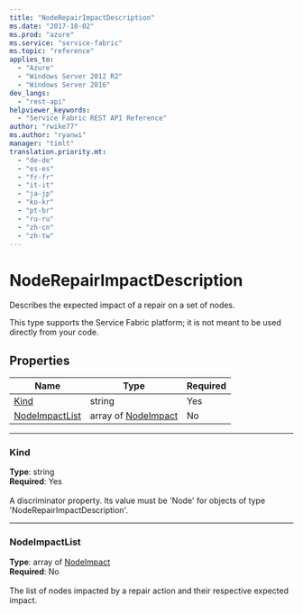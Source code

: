 ```yaml
---
title: "NodeRepairImpactDescription"
ms.date: "2017-10-02"
ms.prod: "azure"
ms.service: "service-fabric"
ms.topic: "reference"
applies_to: 
  - "Azure"
  - "Windows Server 2012 R2"
  - "Windows Server 2016"
dev_langs: 
  - "rest-api"
helpviewer_keywords: 
  - "Service Fabric REST API Reference"
author: "rwike77"
ms.author: "ryanwi"
manager: "timlt"
translation.priority.mt: 
  - "de-de"
  - "es-es"
  - "fr-fr"
  - "it-it"
  - "ja-jp"
  - "ko-kr"
  - "pt-br"
  - "ru-ru"
  - "zh-cn"
  - "zh-tw"
---
```

# NodeRepairImpactDescription

Describes the expected impact of a repair on a set of nodes.

This type supports the Service Fabric platform; it is not meant to be used directly from your code.


## Properties

| Name | Type | Required |
| --- | --- | --- |
| [Kind](#kind) | string | Yes |
| [NodeImpactList](#nodeimpactlist) | array of [NodeImpact](sfclient-v60-model-nodeimpact.md) | No |

____
### Kind
__Type__: string <br/>
__Required__: Yes <br/>
<br/>
A discriminator property. Its value must be 'Node' for objects of type 'NodeRepairImpactDescription'.

____
### NodeImpactList
__Type__: array of [NodeImpact](sfclient-v60-model-nodeimpact.md) <br/>
__Required__: No<br/>
<br/>
The list of nodes impacted by a repair action and their respective expected impact.
